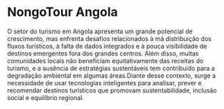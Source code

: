 # NongoTour Angola

O setor do turismo em Angola apresenta um grande potencial de crescimento, mas enfrenta desafios relacionados à má distribuição dos fluxos turísticos, à falta de dados integrados e à pouca visibilidade de destinos emergentes
fora dos grandes centros. Além disso, muitas comunidades locais não beneficiam equitativamente das receitas do turismo, e a ausência de estratégias sustentáveis tem contribuído para a degradação ambiental em algumas áreas.Diante desse contexto, surge a necessidade de usar tecnologias inteligentes
para analisar, prever e recomendar destinos turísticos que promovam sustentabilidade, inclusão social e equilíbrio regional.
